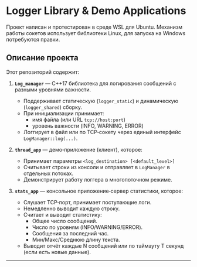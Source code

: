# Logger Library & Demo Applications

Проект написан и протестирован в среде WSL для Ubuntu. Механизм работы сокетов использует библиотеки Linux, для запуска на Windows потребуются правки.

## Описание проекта

Этот репозиторий содержит:

1. **`Log_manager`** — C++17 библиотека для логирования сообщений с разными уровнями важности.  
   - Поддерживает статическую (`logger_static`) и динамическую (`logger_shared`) сборку.  
   - При инициализации принимает:
     - имя файла (или URL `tcp://host:port`)
     - уровень важности (INFO, WARNING, ERROR)
   - Логгирует в файл или по TCP‑сокету через единый интерфейс `LogManager::log(...)`.

2. **`thread_app`** — демо‑приложение (клиент), которое:
   - Принимает параметры `<log_destination> [<default_level>]`
   - Считывает строки из консоли и отправляет в `LogManager` в отдельных потоках.
   - Демонстрирует работу логгера в многопоточном режиме.

3. **`stats_app`** — консольное приложение‑сервер статистики, которое:
   - Слушает TCP‑порт, принимает поступающие логи.
   - Немедленно выводит каждую строку.
   - Считает и выводит статистику:
     - Общее число сообщений.
     - Число по уровням (INFO/WARNING/ERROR).
     - Сообщения за последний час.
     - Мин/Макс/Среднюю длину текста.
   - Выводит отчёт каждые N сообщений или по таймауту T секунд (если есть новые данные).

---

